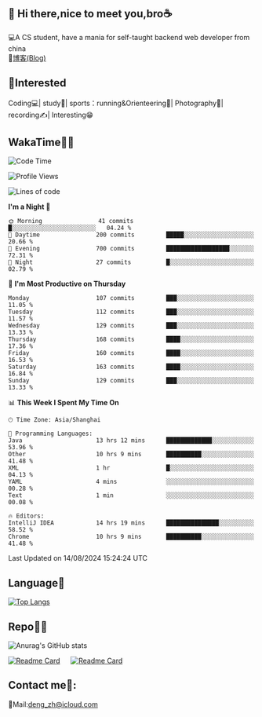 👋 Hi there,nice to meet you,bro☕
---
💻A CS student, have a mania for self-taught backend web developer from china   
📌[博客(Blog)](https://github.com/HealUP/MyBlog)

 <!-- waka-box start -->
 <!-- waka-box end -->
 
🧲**Interested**
--
Coding💻| study📖| sports：running&Orienteering🏃‍| Photography📸| recording✍️| Interesting😁

WakaTime👨‍💻
---
<!--START_SECTION:waka-->
![Code Time](http://img.shields.io/badge/Code%20Time-1%2C669%20hrs%2017%20mins-blue)

![Profile Views](http://img.shields.io/badge/Profile%20Views-0-blue)

![Lines of code](https://img.shields.io/badge/From%20Hello%20World%20I%27ve%20Written-205.0%20thousand%20lines%20of%20code-blue)

**I'm a Night 🦉** 

```text
🌞 Morning                41 commits          █░░░░░░░░░░░░░░░░░░░░░░░░   04.24 % 
🌆 Daytime                200 commits         █████░░░░░░░░░░░░░░░░░░░░   20.66 % 
🌃 Evening                700 commits         ██████████████████░░░░░░░   72.31 % 
🌙 Night                  27 commits          █░░░░░░░░░░░░░░░░░░░░░░░░   02.79 % 
```
📅 **I'm Most Productive on Thursday** 

```text
Monday                   107 commits         ███░░░░░░░░░░░░░░░░░░░░░░   11.05 % 
Tuesday                  112 commits         ███░░░░░░░░░░░░░░░░░░░░░░   11.57 % 
Wednesday                129 commits         ███░░░░░░░░░░░░░░░░░░░░░░   13.33 % 
Thursday                 168 commits         ████░░░░░░░░░░░░░░░░░░░░░   17.36 % 
Friday                   160 commits         ████░░░░░░░░░░░░░░░░░░░░░   16.53 % 
Saturday                 163 commits         ████░░░░░░░░░░░░░░░░░░░░░   16.84 % 
Sunday                   129 commits         ███░░░░░░░░░░░░░░░░░░░░░░   13.33 % 
```


📊 **This Week I Spent My Time On** 

```text
🕑︎ Time Zone: Asia/Shanghai

💬 Programming Languages: 
Java                     13 hrs 12 mins      █████████████░░░░░░░░░░░░   53.96 % 
Other                    10 hrs 9 mins       ██████████░░░░░░░░░░░░░░░   41.48 % 
XML                      1 hr                █░░░░░░░░░░░░░░░░░░░░░░░░   04.13 % 
YAML                     4 mins              ░░░░░░░░░░░░░░░░░░░░░░░░░   00.28 % 
Text                     1 min               ░░░░░░░░░░░░░░░░░░░░░░░░░   00.08 % 

🔥 Editors: 
IntelliJ IDEA            14 hrs 19 mins      ███████████████░░░░░░░░░░   58.52 % 
Chrome                   10 hrs 9 mins       ██████████░░░░░░░░░░░░░░░   41.48 % 
```


 Last Updated on 14/08/2024 15:24:24 UTC
<!--END_SECTION:waka-->

Language🚀
---
[![Top Langs](https://github-readme-stats.vercel.app/api/top-langs/?username=HealUP&layout=compact&hide_border=true)](https://github.com/HealUP)

Repo🧑‍💻
---
![Anurag's GitHub stats](https://github-readme-stats.vercel.app/api?username=HealUP&count_private=true&show_icons=true&theme=gruvbox&hide_border=true) 

[![Readme Card](https://github-readme-stats.vercel.app/api/pin/?username=HealUP&repo=InternetEy&theme=transparent)](https://github.com/HealUP/InternetEy) &emsp;
[![Readme Card](https://github-readme-stats.vercel.app/api/pin/?username=HealUP&repo=CampusExperience&theme=transparent)](https://github.com/HealUP/CampusExperience)


Contact me📱:
---
📮Mail:deng_zh@icloud.com  
